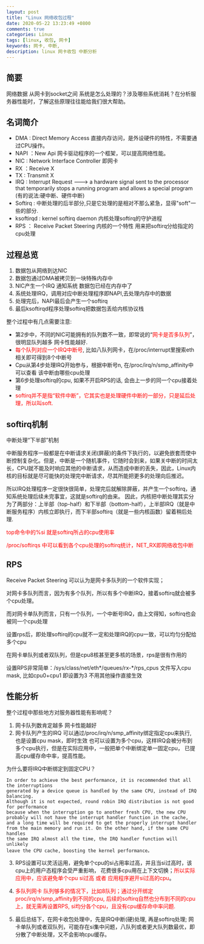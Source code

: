 ```yaml
---
layout: post
title: "Linux 网络收包过程"
date: 2020-05-22 13:23:49 +0800
comments: true
categories: Linux
tags: [linux, 收包, 网卡]
keywords: 网卡, 中断, 
description: linux 网卡收包 中断分析
---
```


## 简要

网络数据 从网卡到socket之间 系统是怎么处理的？涉及哪些系统消耗？在分析服务器性能时，了解这些原理往往能给我们很大帮助。

<!-- more -->

## 名词简介
- DMA : Direct Memory Access 直接内存访问，是外设硬件的特性，不需要通过CPU操作。
- NAPI ：New Api 网卡驱动程序的一个框架，可以提高网络性能。
- NIC : Network Interface Controller 即网卡
- RX ：Receive X
- TX : Transmit X 
- IRQ : Interrupt Request ---> a hardware signal sent to the processor that temporarily stops a running program and allows a special program (有的说法:硬中断、硬件中断)
- Softirq : 中断处理的后半部分,只是它处理的是相对不那么紧急，显得"soft"一些的部分.
- ksoftirqd :  kernel softirq daemon 内核处理softirq的守护进程
- RPS ： Receive Packet Steering 内核的一个特性 用来把softirq分给指定的cpu处理

## 过程总览

1. 数据包从网络到达NIC 
2. 数据包通过DMA被拷贝到一块特殊内存中
3. NIC产生一个IRQ 通知系统 数据包已经在内存中了
4. 系统处理IRQ，调用对应中断处理程序即NAPI,去处理内存中的数据
5. 处理完后，NAPI最后会产生一个softirq
6. 最后ksoftirqd程序处理softirq把数据包丢给内核协议栈

整个过程中有几点需要注意:
- 第2步中，不同的NIC可能拥有的队列数不一致，即常说的“<font color=red>网卡是否多队列</font>”，很明显队列越多 网卡性能越好.
- <font color=red>每个队列对应一个IRQ中断号</font>, 比如八队列网卡，在/proc/interrupt里搜索eth相关即可得到8个中断号
- Cpu从第4步处理IRQ开始参与，根据中断号n, 在/proc/irq/n/smp_affinity中可以查看 该中断由哪些cpu处理
- 第6步处理softirq的cpu, 如果不开启RPS的话, 会由上一步的同一个cpu接着处理
- <font color=red>softirq并不是指“软件中断”，它其实也是处理硬件中断的一部分，只是延后处理，所以叫soft.</font>

## softirq机制
中断处理“下半部”机制

中断服务程序一般都是在中断请求关闭(屏蔽)的条件下执行的，以避免嵌套而使中断控制复杂化。但是，中断是一个随机事件，它随时会到来，如果关中断的时间太长，CPU就不能及时响应其他的中断请求，从而造成中断的丢失，因此，Linux内核的目标就是尽可能快的处理完中断请求，尽其所能把更多的处理向后推迟。

所以IRQ处理程序一定很快很简单，处理完后就解除屏蔽，并产生一个softirq，通知系统处理后续未完事宜，这就是softirq的由来。
因此，内核把中断处理其实分为了两部分：上半部（top-half）和下半部（bottom-half），上半部IRQ（就是中断服务程序）内核立即执行，而下半部softirq（就是一些内核函数）留着稍后处理.

<font color=red>top命令中的%si 就是softirq所占的cpu使用率</font>

<font color=red>/proc/softirqs 中可以看到各个cpu处理的softirq统计，NET_RX即网络收包中断</font>

## RPS
Receive Packet Steering 可以认为是网卡多队列的一个软件实现；

对网卡多队列而言，因为有多个队列，所以有多个中断IRQ，接着softirq就会被多个cpu处理。

而对网卡单队列而言，只有一个队列，一个中断号IRQ，由上文得知，softirq也会被同一个cpu处理

设置rps后，即处理softirq的cpu就不一定和处理IRQ的cpu一致，可以均匀分配给多个cpu

在网卡单队列或者双队列，但是cpu8核甚至更多核的场景，rps是很有作用的

设置RPS非常简单：/sys/class/net/eth*/queues/rx-*/rps_cpus 文件写入cpu mask, 比如cpu0+cpu1 即设置为3
不用其他操作直接生效

## 性能分析

整个过程中那些地方对服务器性能有影响呢？

1. 网卡队列数肯定越多 网卡性能越好
2. 网卡队列产生的IRQ 可以通过/proc/irq/n/smp_affinity绑定指定cpu来执行, 也是设置cpu mask，即时生效
也可以设置为多个cpu，这样IRQ会被分布到多个cpu执行，但是在实际应用中，一般把单个中断绑定单一固定cpu，
已提高cpu缓存命中率，提高性能。

为什么要将IRQ中断绑定到固定CPU？

    In order to achieve the best performance, it is recommended that all the interruptions
    generated by a device queue is handled by the same CPU, instead of IRQ balancing.
    Although it is not expected, round robin IRQ distribution is not good for performance 
    because when the interruption go to another fresh CPU, the new CPU
    probably will not have the interrupt handler function in the cache,
    and a long time will be required to get the properly interrupt handler 
    from the main memory and run it. On the other hand, if the same CPU handles
    the same IRQ almost all the time, the IRQ handler function will unlikely 
    leave the CPU cache, boosting the kernel performance。

3. RPS设置可以灵活运用，避免单个cpu的si占用率过高，并且当si过高时，该cpu上的用户态程序会受严重影响，
花费很多cpu用在上下文切换；<font color=red>所以实际应用中，应该避免单个cpu si过高 或者 应用程序避开si过高的cpu</font>。

4. <font color=red>多队列网卡 队列够多的情况下，比如8队列；通过分开绑定proc/irq/n/smp_affinity到不同的cpu, 后续的softirq自然也分布到不同的cpu上，就无需再设置RPS, si均分各个cpu，且没有cpu缓存命中率问题.</font>
   
5. 最后总结下，在网卡收包处理中，先是IRQ中断(硬)处理, 再是softirq处理; 网卡单队列或者双队列，可能存在si集中问题，八队列或者更大队列数最优，即分散了中断处理，又不会影响cpu缓存。 